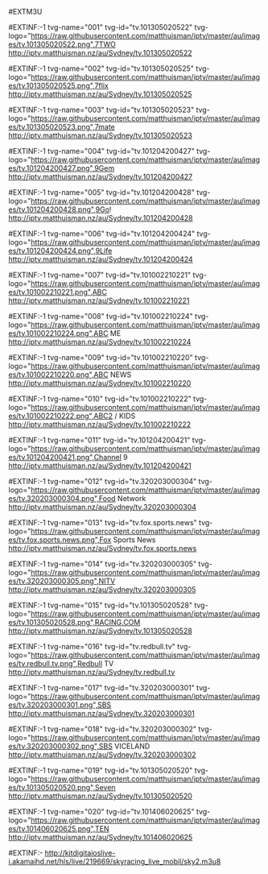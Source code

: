 #EXTM3U

#EXTINF:-1 tvg-name="001" tvg-id="tv.101305020522" tvg-logo="https://raw.githubusercontent.com/matthuisman/iptv/master/au/images/tv.101305020522.png",7TWO
http://iptv.matthuisman.nz/au/Sydney/tv.101305020522

#EXTINF:-1 tvg-name="002" tvg-id="tv.101305020525" tvg-logo="https://raw.githubusercontent.com/matthuisman/iptv/master/au/images/tv.101305020525.png",7flix
http://iptv.matthuisman.nz/au/Sydney/tv.101305020525

#EXTINF:-1 tvg-name="003" tvg-id="tv.101305020523" tvg-logo="https://raw.githubusercontent.com/matthuisman/iptv/master/au/images/tv.101305020523.png",7mate
http://iptv.matthuisman.nz/au/Sydney/tv.101305020523

#EXTINF:-1 tvg-name="004" tvg-id="tv.101204200427" tvg-logo="https://raw.githubusercontent.com/matthuisman/iptv/master/au/images/tv.101204200427.png",9Gem
http://iptv.matthuisman.nz/au/Sydney/tv.101204200427

#EXTINF:-1 tvg-name="005" tvg-id="tv.101204200428" tvg-logo="https://raw.githubusercontent.com/matthuisman/iptv/master/au/images/tv.101204200428.png",9Go!
http://iptv.matthuisman.nz/au/Sydney/tv.101204200428

#EXTINF:-1 tvg-name="006" tvg-id="tv.101204200424" tvg-logo="https://raw.githubusercontent.com/matthuisman/iptv/master/au/images/tv.101204200424.png",9Life
http://iptv.matthuisman.nz/au/Sydney/tv.101204200424

#EXTINF:-1 tvg-name="007" tvg-id="tv.101002210221" tvg-logo="https://raw.githubusercontent.com/matthuisman/iptv/master/au/images/tv.101002210221.png",ABC
http://iptv.matthuisman.nz/au/Sydney/tv.101002210221

#EXTINF:-1 tvg-name="008" tvg-id="tv.101002210224" tvg-logo="https://raw.githubusercontent.com/matthuisman/iptv/master/au/images/tv.101002210224.png",ABC ME
http://iptv.matthuisman.nz/au/Sydney/tv.101002210224

#EXTINF:-1 tvg-name="009" tvg-id="tv.101002210220" tvg-logo="https://raw.githubusercontent.com/matthuisman/iptv/master/au/images/tv.101002210220.png",ABC NEWS
http://iptv.matthuisman.nz/au/Sydney/tv.101002210220

#EXTINF:-1 tvg-name="010" tvg-id="tv.101002210222" tvg-logo="https://raw.githubusercontent.com/matthuisman/iptv/master/au/images/tv.101002210222.png",ABC2 / KIDS
http://iptv.matthuisman.nz/au/Sydney/tv.101002210222

#EXTINF:-1 tvg-name="011" tvg-id="tv.101204200421" tvg-logo="https://raw.githubusercontent.com/matthuisman/iptv/master/au/images/tv.101204200421.png",Channel 9
http://iptv.matthuisman.nz/au/Sydney/tv.101204200421

#EXTINF:-1 tvg-name="012" tvg-id="tv.320203000304" tvg-logo="https://raw.githubusercontent.com/matthuisman/iptv/master/au/images/tv.320203000304.png",Food Network
http://iptv.matthuisman.nz/au/Sydney/tv.320203000304

#EXTINF:-1 tvg-name="013" tvg-id="tv.fox.sports.news" tvg-logo="https://raw.githubusercontent.com/matthuisman/iptv/master/au/images/tv.fox.sports.news.png",Fox Sports News
http://iptv.matthuisman.nz/au/Sydney/tv.fox.sports.news

#EXTINF:-1 tvg-name="014" tvg-id="tv.320203000305" tvg-logo="https://raw.githubusercontent.com/matthuisman/iptv/master/au/images/tv.320203000305.png",NITV
http://iptv.matthuisman.nz/au/Sydney/tv.320203000305

#EXTINF:-1 tvg-name="015" tvg-id="tv.101305020528" tvg-logo="https://raw.githubusercontent.com/matthuisman/iptv/master/au/images/tv.101305020528.png",RACING.COM
http://iptv.matthuisman.nz/au/Sydney/tv.101305020528

#EXTINF:-1 tvg-name="016" tvg-id="tv.redbull.tv" tvg-logo="https://raw.githubusercontent.com/matthuisman/iptv/master/au/images/tv.redbull.tv.png",Redbull TV
http://iptv.matthuisman.nz/au/Sydney/tv.redbull.tv

#EXTINF:-1 tvg-name="017" tvg-id="tv.320203000301" tvg-logo="https://raw.githubusercontent.com/matthuisman/iptv/master/au/images/tv.320203000301.png",SBS
http://iptv.matthuisman.nz/au/Sydney/tv.320203000301

#EXTINF:-1 tvg-name="018" tvg-id="tv.320203000302" tvg-logo="https://raw.githubusercontent.com/matthuisman/iptv/master/au/images/tv.320203000302.png",SBS VICELAND
http://iptv.matthuisman.nz/au/Sydney/tv.320203000302

#EXTINF:-1 tvg-name="019" tvg-id="tv.101305020520" tvg-logo="https://raw.githubusercontent.com/matthuisman/iptv/master/au/images/tv.101305020520.png",Seven
http://iptv.matthuisman.nz/au/Sydney/tv.101305020520

#EXTINF:-1 tvg-name="020" tvg-id="tv.101406020625" tvg-logo="https://raw.githubusercontent.com/matthuisman/iptv/master/au/images/tv.101406020625.png",TEN
http://iptv.matthuisman.nz/au/Sydney/tv.101406020625

#EXTINF:- http://kitdigitaioslive-i.akamaihd.net/hls/live/219669/skyracing_live_mobil/sky2.m3u8
